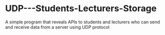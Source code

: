 # UDP---Students-Lecturers-Storage

A simple program that reveals APIs to students and lecturers who can send and receive data from a server using UDP protocol
